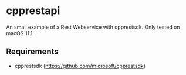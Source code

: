 # cpprestapi
An small example of a Rest Webservice with cpprestsdk.
Only tested on macOS 11.1.

## Requirements
* cpprestsdk (https://github.com/microsoft/cpprestsdk)

